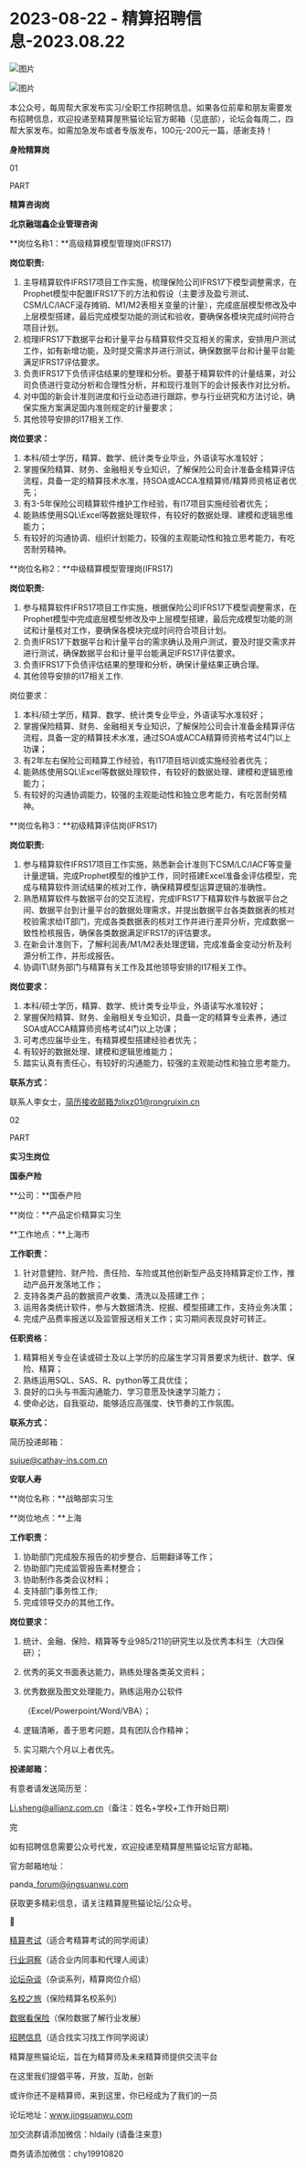 # 2023-08-22 - 精算招聘信息-2023.08.22

![图片](https://mmbiz.qpic.cn/mmbiz_jpg/PVTr5cqOmdsiaicIRGthO3IhpdkibrFUWVU1xAtP9ZY24c0vAhCVJo55thjfrfia19NvibyVvich2UW9I8vGCty5LxNw/640?wx_fmt=jpeg&tp=webp&wxfrom=5&wx_lazy=1)

![图片](https://mmbiz.qpic.cn/mmbiz_png/7QRTvkK2qC63c02mKcsfAaJ8sNcicTvg22UkHHibvKiasFS9FS6E4FeV0Dibe7as7h4tm8p7EfNfI06adlGbL2icYjw/640?wx_fmt=png&tp=webp&wxfrom=5&wx_lazy=1)

本公众号，每周帮大家发布实习/全职工作招聘信息。如果各位前辈和朋友需要发布招聘信息，欢迎投递至精算屋熊猫论坛官方邮箱（见底部），论坛会每周二，四帮大家发布。如需加急发布或者专版发布，100元-200元一篇，感谢支持！

**身险精算岗**

01

PART

**精算咨询岗**

**北京融瑞鑫企业管理咨询**

**岗位名称1：**高级精算模型管理岗(IFRS17)

**岗位职责:**

1. 主导精算软件IFRS17项目工作实施，梳理保险公司IFRS17下模型调整需求，在Prophet模型中配置IFRS17下的方法和假设（主要涉及盈亏测试、CSM/LC/IACF滚存摊销、M1/M2表相关变量的计量），完成底层模型修改及中上层模型搭建，最后完成模型功能的测试和验收，要确保各模块完成时间符合项目计划。
2. 梳理IFRS17下数据平台和计量平台与精算软件交互相关的需求，安排用户测试工作，如有新增功能，及时提交需求并进行测试，确保数据平台和计量平台能满足IFRS17评估要求。
3. 负责IFRS17下负债评估结果的整理和分析。要基于精算软件的计量结果，对公司负债进行变动分析和合理性分析，并和现行准则下的会计报表作对比分析。
4. 对中国的新会计准则进度和行业动态进行跟踪，参与行业研究和方法讨论，确保实施方案满足国内准则规定的计量要求；
5. 其他领导安排的I17相关工作.

**岗位要求：**

1. 本科/硕士学历，精算、数学、统计类专业毕业，外语读写水准较好；
2. 掌握保险精算、财务、金融相关专业知识，了解保险公司会计准备金精算评估流程，具备一定的精算技术水准，持SOA或ACCA准精算师/精算师资格证者优先；
3. 有3-5年保险公司精算软件维护工作经验，有I17项目实施经验者优先；
4. 能熟练使用SQL\Excel等数据处理软件，有较好的数据处理、建模和逻辑思维能力；
5. 有较好的沟通协调、组织计划能力，较强的主观能动性和独立思考能力，有吃苦耐劳精神。

**岗位名称2：**中级精算模型管理岗(IFRS17)

**岗位职责:**

1. 参与精算软件IFRS17项目工作实施，根据保险公司IFRS17下模型调整需求，在Prophet模型中完成底层模型修改及中上层模型搭建，最后完成模型功能的测试和计量核对工作，要确保各模块完成时间符合项目计划。
2. 负责IFRS17下数据平台和计量平台的需求确认及用户测试，要及时提交需求并进行测试，确保数据平台和计量平台能满足IFRS17评估要求。
3. 负责IFRS17下负债评估结果的整理和分析，确保计量结果正确合理。
4. 其他领导安排的I17相关工作.

岗位要求：

1. 本科/硕士学历，精算、数学、统计类专业毕业，外语读写水准较好；
2. 掌握保险精算、财务、金融相关专业知识，了解保险公司会计准备金精算评估流程，具备一定的精算技术水准，通过SOA或ACCA精算师资格考试4门以上功课；
3. 有2年左右保险公司精算工作经验，有I17项目培训或实施经验者优先；
4. 能熟练使用SQL\Excel等数据处理软件，有较好的数据处理、建模和逻辑思维能力；
5. 有较好的沟通协调能力，较强的主观能动性和独立思考能力，有吃苦耐劳精神。

**岗位名称3：**初级精算评估岗(IFRS17)

**岗位职责:**

1. 参与精算软件IFRS17项目工作实施，熟悉新会计准则下CSM/LC/IACF等变量计量逻辑，完成Prophet模型的维护工作，同时搭建Excel准备金评估模型，完成与精算软件测试结果的核对工作，确保精算模型运算逻辑的准确性。
2. 熟悉精算软件与数据平台的交互流程，完成IFRS17下精算软件与数据平台之间、数据平台到计量平台的数据处理需求，并提出数据平台各类数据表的核对校验需求给IT部门，完成各类数据表的核对工作并进行差异分析，完成数据一致性检核报告，确保各类数据满足IFRS17的评估要求。
3. 在新会计准则下，了解利润表/M1/M2表处理逻辑，完成准备金变动分析及利源分析工作，并形成报告。
4. 协调IT\财务部门与精算有关工作及其他领导安排的I17相关工作。

**岗位要求：**

1. 本科/硕士学历，精算、数学、统计类专业毕业，外语读写水准较好；
2. 掌握保险精算、财务、金融相关专业知识，具备一定的精算专业素养，通过SOA或ACCA精算师资格考试4门以上功课；
3. 可考虑应届毕业生，有精算模型搭建经验者优先；
4. 有较好的数据处理、建模和逻辑思维能力；
5. 踏实认真有责任心，有较好的沟通能力，较强的主观能动性和独立思考能力。

**联系方式：**

联系人李女士，简历接收邮箱为lixz01@rongruixin.cn

02

PART

**实习生岗位**

**国泰产险**

**公司：**国泰产险

**岗位：**产品定价精算实习生

**工作地点：**上海市

**工作职责：**

1. 针对意健险、财产险、责任险、车险或其他创新型产品支持精算定价工作，推动产品开发落地工作；
2. 支持各类产品的数据资产收集、清洗以及搭建工作；
3. 运用各类统计软件，参与大数据清洗、挖掘、模型搭建工作，支持业务决策；
4. 完成产品费率报送以及监管报送相关工作；实习期间表现良好可转正。

**任职资格：**

1. 精算相关专业在读或硕士及以上学历的应届生学习背景要求为统计、数学、保险、精算；
2. 熟练运用SQL、SAS、R、python等工具优佳；
3. 良好的口头与书面沟通能力、学习意愿及快速学习能力；
4. 使命必达，自我驱动，能够适应高强度、快节奏的工作氛围。

**联系方式：**

简历投递邮箱：

sujue@cathay-ins.com.cn

**安联人寿**

**岗位名称：**战略部实习生

**岗位地点：**上海

**工作职责：**

1. 协助部门完成股东报告的初步整合、后期翻译等工作；
2. 协助部门完成监管报告素材整合；
3. 协助制作各类会议材料；
4. 支持部门事务性工作;
5. 完成领导交办的其他工作。

**岗位要求：**

1. 统计、金融、保险、精算等专业985/211的研究生以及优秀本科生（大四保研）；
2. 优秀的英文书面表达能力，熟练处理各类英文资料；
3. 优秀数据及图文处理能力，熟练运用办公软件

   （Excel/Powerpoint/Word/VBA）；
4. 逻辑清晰，善于思考问题，具有团队合作精神；
5. 实习期六个月以上者优先。

**投递邮箱：**

有意者请发送简历至：

Li.sheng@allianz.com.cn（备注：姓名+学校+工作开始日期）


完

如有招聘信息需要公众号代发，欢迎投递至精算屋熊猫论坛官方邮箱。

官方邮箱地址：

panda\_forum@jingsuanwu.com

获取更多精彩信息，请关注精算屋熊猫论坛/公众号。


👀

[精算考试](https://mp.weixin.qq.com/mp/appmsgalbum?__biz=MzIyMjA5MzUwMg==&action=getalbum&album_id=1466144252454764546#wechat_redirect)（适合考精算考试的同学阅读）

[行业洞察](https://mp.weixin.qq.com/mp/appmsgalbum?__biz=MzIyMjA5MzUwMg==&action=getalbum&album_id=1466140974488748032#wechat_redirect)（适合业内同事和代理人阅读）

[论坛杂谈](https://mp.weixin.qq.com/mp/appmsgalbum?__biz=MzIyMjA5MzUwMg==&action=getalbum&album_id=1466151460148084736#wechat_redirect)（杂谈系列，精算岗位介绍）

[名校之旅](https://mp.weixin.qq.com/mp/appmsgalbum?__biz=MzIyMjA5MzUwMg==&action=getalbum&album_id=1466147283460161538#wechat_redirect)（保险精算名校系列）

[数据看保险](https://mp.weixin.qq.com/mp/appmsgalbum?__biz=MzIyMjA5MzUwMg==&action=getalbum&album_id=2002358913534328835#wechat_redirect)（保险数据了解行业发展）

[招聘信息](https://mp.weixin.qq.com/mp/appmsgalbum?__biz=MzIyMjA5MzUwMg==&action=getalbum&album_id=1466154141080092675#wechat_redirect)（适合找实习找工作同学阅读）

精算屋熊猫论坛，旨在为精算师及未来精算师提供交流平台

在这里我们提倡平等，开放，互助，创新

或许你还不是精算师，来到这里，你已经成为了我们的一员

论坛地址：www.jingsuanwu.com

加交流群请添加微信：hldaily (请备注来意)

商务请添加微信：chy19910820